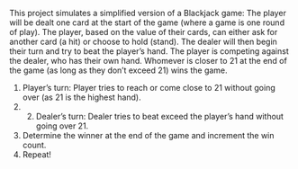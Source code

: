 This project simulates a simplified version of a Blackjack game:
The player will be dealt one card at the start of the game (where a game is one round of play). 
The player, based on the value of their cards, can either ask for another card (a hit) or choose to hold (stand). 
The dealer will then begin their turn and try to beat the player’s hand. 
The player is competing against the dealer, who has their own hand. 
Whomever is closer to 21 at the end of the game (as long as they don’t exceed 21) wins the game.
1. Player’s turn: Player tries to reach or come close to 21 without going over (as 21 is the highest hand).
2. 2. Dealer’s turn: Dealer tries to beat exceed the player’s hand without going over 21.
3. Determine the winner at the end of the game and increment the win count.
4. Repeat!
